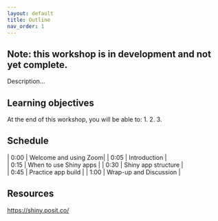 ```yaml
---
layout: default
title: Outline
nav_order: 1
---
```


## Note: this workshop is in development and not yet complete.

Description...

## Learning objectives

At the end of this workshop, you will be able to:
1.
2.
3.

## Schedule

| 0:00 | Welcome and using Zoom|
| 0:05 | Introduction |  
| 0:15 | When to use Shiny apps |
| 0:30 | Shiny app structure |   
| 0:45 | Practice app build |
| 1:00 | Wrap-up and Discussion |

## Resources
https://shiny.posit.co/
